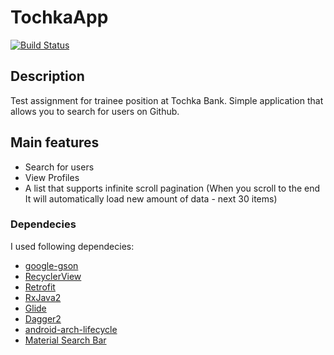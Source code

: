 # TochkaApp

[![Build Status](https://travis-ci.com/vjaos/TochkaApp.svg?branch=master)](https://travis-ci.com/github/vjaos/TochkaApp)

## Description
Test assignment for trainee position at Tochka Bank.
Simple application that allows you to search for users on Github.

## Main features
* Search for users
* View Profiles
* A list that supports infinite scroll pagination (When you scroll to the end It will automatically load new amount of data - next 30 items)

### Dependecies 
I used following dependecies:
- [google-gson](https://github.com/google/gson)
- [RecyclerView](https://developer.android.com/guide/topics/ui/layout/recyclerview)
- [Retrofit](https://square.github.io/retrofit/)
- [RxJava2](https://github.com/ReactiveX/RxJava)
- [Glide](https://github.com/bumptech/glide)
- [Dagger2](https://github.com/google/dagger)
- [android-arch-lifecycle](https://developer.android.com/reference/android/arch/lifecycle/package-summary)
- [Material Search Bar](https://github.com/mancj/MaterialSearchBar)
